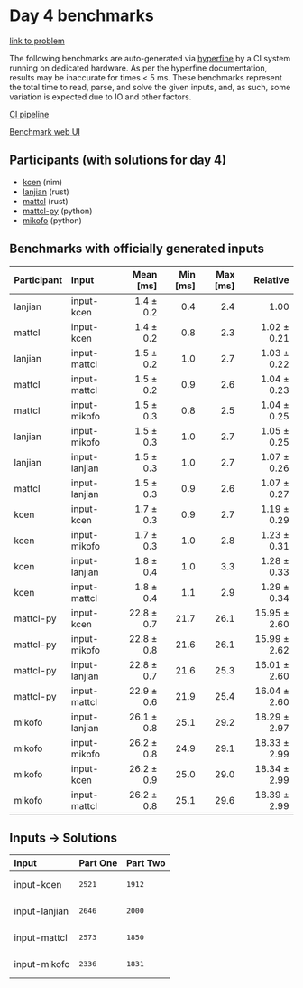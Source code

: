 # Day 4 benchmarks

[link to problem](https://adventofcode.com/2024/day/4)

The following benchmarks are auto-generated via
[hyperfine](https://github.com/sharkdp/hyperfine) by a CI system running on
dedicated hardware. As per the hyperfine documentation, results may be
inaccurate for times < 5 ms. These benchmarks represent the total time to read,
parse, and solve the given inputs, and, as such, some variation is expected due
to IO and other factors.

[CI pipeline](http://ci.papercode.net:8080/teams/main/pipelines/aoc2024)

[Benchmark web UI](https://aoc.ancalagon.black)


## Participants (with solutions for day 4)

- [kcen](https://github.com/kcen/aoc2024) (nim)
- [lanjian](https://github.com/lanjian/aoc-2024) (rust)
- [mattcl](https://github.com/mattcl/aoc2024) (rust)
- [mattcl-py](https://github.com/mattcl/aoc2024-py) (python)
- [mikofo](https://github.com/mikofo/aoc2024) (python)


## Benchmarks with officially generated inputs

| Participant | Input | Mean [ms] | Min [ms] | Max [ms] | Relative |
|:---|:---|---:|---:|---:|---:|
| lanjian | input-kcen | 1.4 ± 0.2 | 0.4 | 2.4 | 1.00 |
| mattcl | input-kcen | 1.4 ± 0.2 | 0.8 | 2.3 | 1.02 ± 0.21 |
| lanjian | input-mattcl | 1.5 ± 0.2 | 1.0 | 2.7 | 1.03 ± 0.22 |
| mattcl | input-mattcl | 1.5 ± 0.2 | 0.9 | 2.6 | 1.04 ± 0.23 |
| mattcl | input-mikofo | 1.5 ± 0.3 | 0.8 | 2.5 | 1.04 ± 0.25 |
| lanjian | input-mikofo | 1.5 ± 0.3 | 1.0 | 2.7 | 1.05 ± 0.25 |
| lanjian | input-lanjian | 1.5 ± 0.3 | 1.0 | 2.7 | 1.07 ± 0.26 |
| mattcl | input-lanjian | 1.5 ± 0.3 | 0.9 | 2.6 | 1.07 ± 0.27 |
| kcen | input-kcen | 1.7 ± 0.3 | 0.9 | 2.7 | 1.19 ± 0.29 |
| kcen | input-mikofo | 1.7 ± 0.3 | 1.0 | 2.8 | 1.23 ± 0.31 |
| kcen | input-lanjian | 1.8 ± 0.4 | 1.0 | 3.3 | 1.28 ± 0.33 |
| kcen | input-mattcl | 1.8 ± 0.4 | 1.1 | 2.9 | 1.29 ± 0.34 |
| mattcl-py | input-kcen | 22.8 ± 0.7 | 21.7 | 26.1 | 15.95 ± 2.60 |
| mattcl-py | input-mikofo | 22.8 ± 0.8 | 21.6 | 26.1 | 15.99 ± 2.62 |
| mattcl-py | input-lanjian | 22.8 ± 0.7 | 21.6 | 25.3 | 16.01 ± 2.60 |
| mattcl-py | input-mattcl | 22.9 ± 0.6 | 21.9 | 25.4 | 16.04 ± 2.60 |
| mikofo | input-lanjian | 26.1 ± 0.8 | 25.1 | 29.2 | 18.29 ± 2.97 |
| mikofo | input-mikofo | 26.2 ± 0.8 | 24.9 | 29.1 | 18.33 ± 2.99 |
| mikofo | input-kcen | 26.2 ± 0.9 | 25.0 | 29.0 | 18.34 ± 2.99 |
| mikofo | input-mattcl | 26.2 ± 0.8 | 25.1 | 29.6 | 18.39 ± 2.99 |


## Inputs -> Solutions

| Input | Part One | Part Two |
|:---|:---|:---|
|input-kcen|<pre>2521</pre>|<pre>1912</pre>|
|input-lanjian|<pre>2646</pre>|<pre>2000</pre>|
|input-mattcl|<pre>2573</pre>|<pre>1850</pre>|
|input-mikofo|<pre>2336</pre>|<pre>1831</pre>|